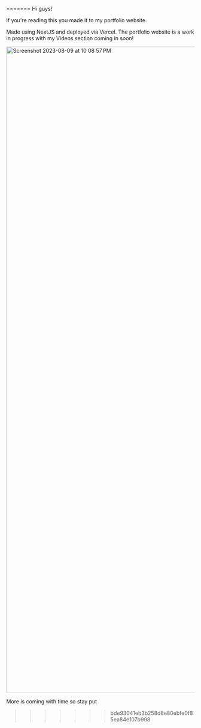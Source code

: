 =======
Hi guys! 

If you're reading this you made it to my portfolio website. 

Made using NextJS and deployed via Vercel. The portfolio website is a work in progress with my Videos section coming in soon! 

<img width="1723" alt="Screenshot 2023-08-09 at 10 08 57 PM" src="https://github.com/imalicolak/alicolak-portfolio1/assets/17754111/1f9485ef-c71c-428b-9760-9d68d2e32561">


More is coming with time so stay put
>>>>>>> bde93041eb3b258d8e80ebfe0f85ea84e107b998
